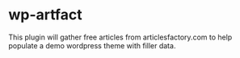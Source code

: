 # wp-artfact
This plugin will gather free articles from articlesfactory.com to help populate a demo wordpress theme with filler data.
